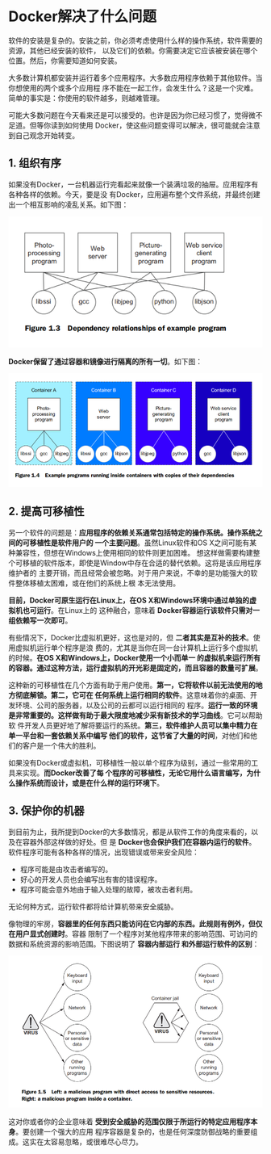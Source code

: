 Docker解决了什么问题
===================================================================================
软件的安装是复杂的。安装之前，你必须考虑使用什么样的操作系统，软件需要的资源，其他已经安装的软件，
以及它们的依赖。你需要决定它应该被安装在哪个位置。然后，你需要知道如何安装。

大多数计算机都安装并运行着多个应用程序。大多数应用程序依赖于其他软件。当你想使用的两个或多个应用程
序不能在一起工作，会发生什么？这是一个灾难。简单的事实是：你使用的软件越多，则越难管理。

可能大多数问题在今天看来还是可以接受的。也许是因为你已经习惯了，觉得微不足道。但等你读到如何使用
Docker，使这些问题变得可以解决，很可能就会注意到自己观念开始转变。

## 1. 组织有序
如果没有Docker，一台机器运行完看起来就像一个装满垃圾的抽屉。应用程序有各种各样的依赖。今天，要是没
有Docker，应用遍布整个文件系统，并最终创建出一个相互影响的凌乱关系。如下图：

![实例应用的依赖关系](img/3.png)

**Docker保留了通过容器和镜像进行隔离的所有一切**。如下图：

![应用及依赖运行在容器中](img/4.png)

## 2. 提高可移植性
另一个软件的问题是：**应用程序的依赖关系通常包括特定的操作系统。操作系统之间的可移植性是软件用户的
一个主要问题**。虽然Linux软件和OS X之间可能有某种兼容性，但想在Windows上使用相同的软件则更加困难。
想这样做需要构建整个可移植的软件版本，即使是Window中存在合适的替代依赖。这将是该应用程序维护者的
主要开销，而且经常会被忽略。对于用户来说，不幸的是功能强大的软件整体移植太困难，或在他们的系统上根
本无法使用。

**目前，Docker可原生运行在Linux上，在OS X和Windows环境中通过单独的虚拟机也可运行**。在Linux上的
这种融合，意味着 **Docker容器运行该软件只需对一组依赖写一次即可**。

有些情况下，Docker比虚拟机更好，这也是对的，但 **二者其实是互补的技术**。使用虚拟机运行单个程序是浪
费的，尤其是当你在同一台计算机上运行多个虚拟机的时候。**在OS X和Windows上，Docker使用一个小而单一
的虚拟机来运行所有的容器。通过这种方法，运行虚拟机的开光彩是固定的，而且容器的数量可扩展**。

这种新的可移植性在几个方面有助于用户使用。**第一，它将软件以前无法使用的地方彻底解锁。第二，它可在
任何系统上运行相同的软件**。这意味着你的桌面、开发环境、公司的服务器，以及公司的云都可以运行相同的
程序。**运行一致的环境是非常重要的。这样做有助于最大限度地减少采有新技术的学习曲线**。它可以帮助软
件开发人员更好地了解将要运行的系统。**第三，软件维护人员可以集中精力在单一平台和一套依赖关系中编写
他们的软件，这节省了大量的时间**，对他们和他们的客户是一个伟大的胜利。

如果没有Docker或虚拟机，可移植性一般以单个程序为级别，通过一些常用的工具来实现。**而Docker改善了每
个程序的可移植性，无论它用什么语言编写，为什么操作系统而设计，或是在什么样的运行环境下**。

## 3. 保护你的机器
到目前为止，我所提到Docker的大多数情况，都是从软件工作的角度来看的，以及在容器外部这样做的好处。但
是 **Docker也会保护我们在容器内运行的软件**。软件程序可能有各种各样的情况，出现错误或带来安全风险：
+ 程序可能是由攻击者编写的。
+ 好心的开发人员也会编写出有害的错误程序。
+ 程序可能会意外地由于输入处理的故障，被攻击者利用。

无论何种方式，运行软件都将给计算机带来安全威胁。

像物理的牢房，**容器里的任何东西只能访问在它内部的东西。此规则有例外，但仅在用户显式创建时**。容器
限制了一个程序对某他程序带来的影响范围、可访问的数据和系统资源的影响范围。下图说明了 **容器内部运行
和外部运行软件的区别**：

![容器内部运行和外部运行软件的区别](img/5.png)

这对你或者你的企业意味着 **受到安全威胁的范围仅限于所运行的特定应用程序本身**。要创建一个强大的应用
程序容器是复杂的，也是任何深度防御战略的重要组成。这实在太容易忽略，或很难尽心尽力。
















